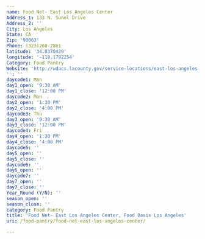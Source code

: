 ```yaml
---
name: Food Net- East Los Angeles Center
Address_1: 133 N. Sunol Drive
Address_2: ''
City: Los Angeles
State: CA
Zip: '90063'
Phone: (323)260-2801
latitude: '34.0370429'
longitude: '-118.1792254'
Category: Food Pantry
Website: 'http://wdacs.lacounty.gov/service-locations/east-los-angeles-service-center/'
'': ''
daycode1: Mon
day1_open: '9:30 AM'
day1_close: '12:00 PM'
daycode2: Mon
day2_open: '1:30 PM'
day2_close: '4:00 PM'
daycode3: Thu
day3_open: '9:30 AM'
day3_close: '12:00 PM'
daycode4: Fri
day4_open: '1:30 PM'
day4_close: '4:00 PM'
daycode5: ''
day5_open: ''
day5_close: ''
daycode6: ''
day6_open: ''
daycode7: ''
day7_open: ''
day7_close: ''
Year_Round (Y/N): ''
season_open: ''
season_close: ''
category: Food Pantry
title: 'Food Net- East Los Angeles Center, Food Oasis Los Angeles'
uri: /food-pantry/food-net-east-los-angeles-center/

---
```


